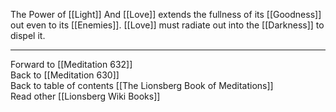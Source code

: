 The Power of [[Light]] And [[Love]] extends the fullness of its [[Goodness]] out even to its [[Enemies]]. [[Love]] must radiate out into the [[Darkness]] to dispel it. 

___

Forward to [[Meditation 632]]  
Back to [[Meditation 630]]  
Back to table of contents [[The Lionsberg Book of Meditations]]  
Read other [[Lionsberg Wiki Books]] 